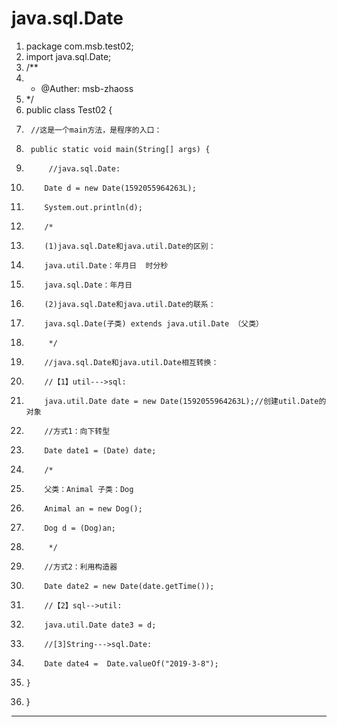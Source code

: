 ﻿
# java.sql.Date




1.  package com.msb.test02;
2.  import java.sql.Date;
3.  /**
4.   * @Auther: msb-zhaoss
5.   */
6.  public class Test02 {
7.      //这是一个main方法，是程序的入口：
8.      public static void main(String[] args) {
9.          //java.sql.Date:
10.         Date d = new Date(1592055964263L);
11.         System.out.println(d);
12.         /*
13.         (1)java.sql.Date和java.util.Date的区别：
14.         java.util.Date：年月日  时分秒
15.         java.sql.Date：年月日
16.         (2)java.sql.Date和java.util.Date的联系：
17.         java.sql.Date(子类) extends java.util.Date （父类）
18.          */
19.         //java.sql.Date和java.util.Date相互转换：
20.         //【1】util--->sql:
21.         java.util.Date date = new Date(1592055964263L);//创建util.Date的对象
22.         //方式1：向下转型
23.         Date date1 = (Date) date;
24.         /*
25.         父类：Animal 子类：Dog
26.         Animal an = new Dog();
27.         Dog d = (Dog)an;
28.          */
29.         //方式2：利用构造器
30.         Date date2 = new Date(date.getTime());
31.         //【2】sql-->util:
32.         java.util.Date date3 = d;
33.         //[3]String--->sql.Date:
34.         Date date4 =  Date.valueOf("2019-3-8");
35.     }
36. }

 






------------------------------------------------------------

